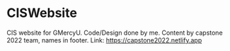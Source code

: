 # CISWebsite
CIS website for GMercyU. Code/Design done by me. Content by capstone 2022 team, names in footer. 
Link: https://capstone2022.netlify.app
